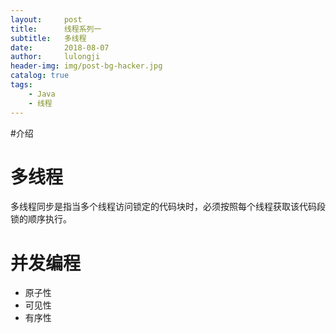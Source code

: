 ```yaml
---
layout:     post
title:      线程系列一
subtitle:   多线程
date:       2018-08-07
author:     lulongji
header-img: img/post-bg-hacker.jpg
catalog: true
tags:
    - Java
    - 线程
---
```


#介绍 

# 多线程
多线程同步是指当多个线程访问锁定的代码块时，必须按照每个线程获取该代码段锁的顺序执行。

# 并发编程

- 原子性
- 可见性
- 有序性

# 